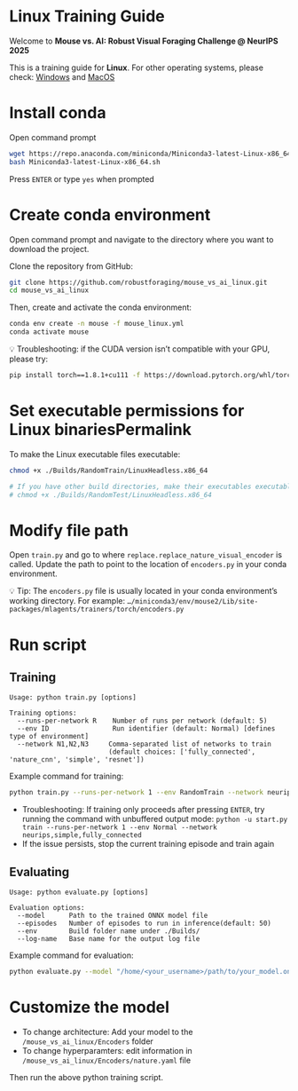 # Linux Training Guide

Welcome to **Mouse vs. AI: Robust Visual Foraging Challenge @ NeurIPS 2025**

This is a training guide for **Linux**. For other operating systems, please check:
[Windows](https://github.com/robustforaging/mouse_vs_ai_windows?tab=readme-ov-file#windows-training-guide) and [MacOS](https://github.com/robustforaging/mouse_vs_ai_macOS?tab=readme-ov-file#macos-training-guide)

# Install conda
Open command prompt
```bash
wget https://repo.anaconda.com/miniconda/Miniconda3-latest-Linux-x86_64.sh
bash Miniconda3-latest-Linux-x86_64.sh
```

Press ```ENTER``` or type ```yes``` when prompted

# Create conda environment
Open command prompt and navigate to the directory where you want to download the project.

Clone the repository from GitHub:
```bash
git clone https://github.com/robustforaging/mouse_vs_ai_linux.git
cd mouse_vs_ai_linux
```

Then, create and activate the conda environment:
```bash
conda env create -n mouse -f mouse_linux.yml
conda activate mouse
``` 
💡 Troubleshooting: if the CUDA version isn’t compatible with your GPU, please try: 
```bash
pip install torch==1.8.1+cu111 -f https://download.pytorch.org/whl/torch_stable.html
```

# Set executable permissions for Linux binariesPermalink
To make the Linux executable files executable:
```bash
chmod +x ./Builds/RandomTrain/LinuxHeadless.x86_64

# If you have other build directories, make their executables executable too. For example:
# chmod +x ./Builds/RandomTest/LinuxHeadless.x86_64
```

# Modify file path
Open ```train.py``` and go to where ```replace.replace_nature_visual_encoder``` is called.
Update the path to point to the location of ```encoders.py``` in your conda environment.

💡 Tip: The ```encoders.py``` file is usually located in your conda environment’s working directory. For example: ```…/miniconda3/env/mouse2/Lib/site-packages/mlagents/trainers/torch/encoders.py```


# Run script


## Training
```text
Usage: python train.py [options]

Training options:
  --runs-per-network R    Number of runs per network (default: 5)
  --env ID                Run identifier (default: Normal) [defines type of environment]
  --network N1,N2,N3     Comma-separated list of networks to train
                         (default choices: ['fully_connected', 'nature_cnn', 'simple', 'resnet'])
```

Example command for training:

```bash
python train.py --runs-per-network 1 --env RandomTrain --network neurips,simple,fully_connected,resnet,alexnet
```
- Troubleshooting: If training only proceeds after pressing ```ENTER```, try running the command with unbuffered output mode:  ```python -u start.py train --runs-per-network 1 --env Normal --network neurips,simple,fully_connected``` 
- If the issue persists, stop the current training episode and train again

## Evaluating
```text
Usage: python evaluate.py [options]

Evaluation options:
  --model      Path to the trained ONNX model file
  --episodes   Number of episodes to run in inference(default: 50)
  --env        Build folder name under ./Builds/
  --log-name   Base name for the output log file
```

Example command for evaluation:
```bash
python evaluate.py --model "/home/<your_username>/path/to/your_model.onnx" --log-name "example.txt" --episodes 10
```

# Customize the model
- To change architecture: Add your model to the `/mouse_vs_ai_linux/Encoders` folder
- To change hyperparamters: edit information in `/mouse_vs_ai_linux/Encoders/nature.yaml` file

Then run the above python training script.
